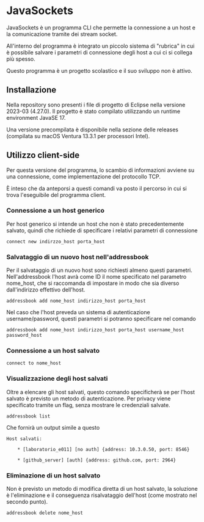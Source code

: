 # JavaSockets
JavaSockets è un programma CLI che permette la connessione a un host e la comunicazione tramite dei stream socket. 

All'interno del programma è integrato un piccolo sistema di "rubrica" in cui è possibile salvare i parametri di connessione degli host a cui ci si collega più spesso.

Questo programma è un progetto scolastico e il suo sviluppo non è attivo.

## Installazione

Nella repository sono presenti i file di progetto di Eclipse nella versione 2023-03 (4.27.0). Il progetto è stato compilato utilizzando un runtime environment JavaSE 17.

Una versione precompilata è disponibile nella sezione delle releases (compilata su macOS Ventura 13.3.1 per processori Intel).

## Utilizzo client-side

Per questa versione del programma, lo scambio di informazioni avviene su una connessione, come implementazione del protocollo TCP. 

È inteso che da anteporsi a questi comandi va posto il percorso in cui si trova l'eseguibile del programma client.

### Connessione a un host generico

Per host generico si intende un host che non è stato precedentemente salvato, quindi che richiede di specificare i relativi parametri di connessione

	connect new indirzzo_host porta_host

### Salvataggio di un nuovo host nell'addressbook

Per il salvataggio di un nuovo host sono richiesti almeno questi parametri. Nell'addressbook l'host avrà come ID il nome specificato nel parametro nome_host, che si raccomanda di impostare in modo che sia diverso dall'indirizzo effettivo dell'host.

	addressbook add nome_host indirizzo_host porta_host

Nel caso che l'host preveda un sistema di autenticazione username/password, questi parametri si potranno specificare nel comando

    addressbook add nome_host indirizzo_host porta_host username_host password_host
	
### Connessione a un host salvato

	connect to nome_host
	
### Visualizzazione degli host salvati

Oltre a elencare gli host salvati, questo comando specificherà se per l'host salvato è previsto un metodo di autenticazione. Per privacy viene specificato tramite un flag, senza mostrare le credenziali salvate.

	addressbook list

Che fornirà un output simile a questo

    Host salvati:

	    * [laboratorio_e011] [no auth] {address: 10.3.0.50, port: 8546}

	    * [github_server] [auth] {address: github.com, port: 2964}
	
### Eliminazione di un host salvato

Non è previsto un metodo di modifica diretta di un host salvato, la soluzione è l'eliminazione e il conseguenza risalvataggio dell'host (come mostrato nel secondo punto).

	addressbook delete nome_host

